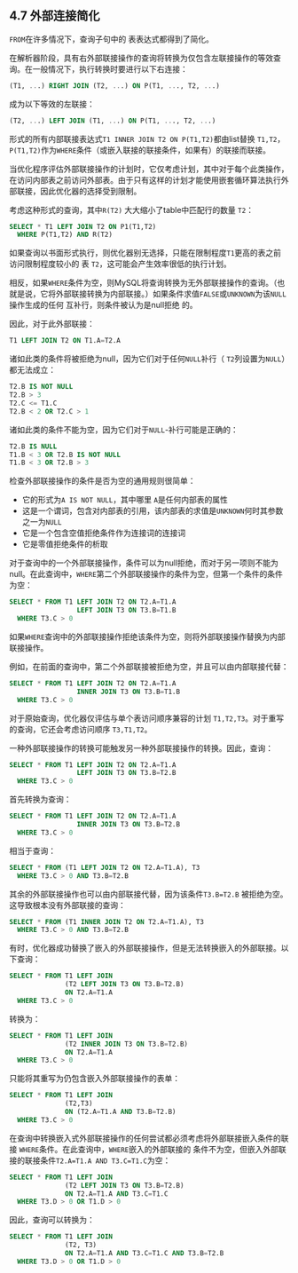 ## 4.7 外部连接简化
`FROM`在许多情况下，查询子句中的 表表达式都得到了简化。

在解析器阶段，具有右外部联接操作的查询将转换为仅包含左联接操作的等效查询。在一般情况下，执行转换时要进行以下右连接：

```sql
(T1, ...) RIGHT JOIN (T2, ...) ON P(T1, ..., T2, ...)
```

成为以下等效的左联接：

```sql
(T2, ...) LEFT JOIN (T1, ...) ON P(T1, ..., T2, ...)
```

形式的所有内部联接表达式`T1 INNER JOIN T2 ON P(T1,T2)`都由list替换 `T1,T2`，`P(T1,T2)`作为`WHERE`条件（或嵌入联接的联接条件，如果有）的联接而联接。

当优化程序评估外部联接操作的计划时，它仅考虑计划，其中对于每个此类操作，在访问内部表之前访问外部表。由于只有这样的计划才能使用嵌套循环算法执行外部联接，因此优化器的选择受到限制。

考虑这种形式的查询，其中`R(T2)` 大大缩小了table中匹配行的数量 `T2`：

```sql
SELECT * T1 LEFT JOIN T2 ON P1(T1,T2)
  WHERE P(T1,T2) AND R(T2)
```

如果查询以书面形式执行，则优化器别无选择，只能在限制程度`T1`更高的表之前访问限制程度较小的 表 `T2`，这可能会产生效率很低的执行计划。

相反，如果`WHERE`条件为空，则MySQL将查询转换为无外部联接操作的查询。（也就是说，它将外部联接转换为内部联接。）如果条件求值`FALSE`或`UNKNOWN`为该`NULL`操作生成的任何 互补行，则条件被认为是null拒绝 的。



因此，对于此外部联接：

```sql
T1 LEFT JOIN T2 ON T1.A=T2.A
```

诸如此类的条件将被拒绝为null，因为它们对于任何`NULL`补行（ `T2`列设置为`NULL`）都无法成立：

```sql
T2.B IS NOT NULL
T2.B > 3
T2.C <= T1.C
T2.B < 2 OR T2.C > 1
```

诸如此类的条件不能为空，因为它们对于`NULL`-补行可能是正确的：

```sql
T2.B IS NULL
T1.B < 3 OR T2.B IS NOT NULL
T1.B < 3 OR T2.B > 3
```

检查外部联接操作的条件是否为空的通用规则很简单：

- 它的形式为`A IS NOT NULL`，其中哪里 `A`是任何内部表的属性
- 这是一个谓词，包含对内部表的引用，该内部表的求值是`UNKNOWN`何时其参数之一为`NULL`
- 它是一个包含空值拒绝条件作为连接词的连接词
- 它是零值拒绝条件的析取

对于查询中的一个外部联接操作，条件可以为null拒绝，而对于另一项则不能为null。在此查询中，`WHERE`第二个外部联接操作的条件为空，但第一个条件的条件为空：

```sql
SELECT * FROM T1 LEFT JOIN T2 ON T2.A=T1.A
                 LEFT JOIN T3 ON T3.B=T1.B
  WHERE T3.C > 0
```

如果`WHERE`查询中的外部联接操作拒绝该条件为空，则将外部联接操作替换为内部联接操作。

例如，在前面的查询中，第二个外部联接被拒绝为空，并且可以由内部联接代替：

```sql
SELECT * FROM T1 LEFT JOIN T2 ON T2.A=T1.A
                 INNER JOIN T3 ON T3.B=T1.B
  WHERE T3.C > 0
```

对于原始查询，优化器仅评估与单个表访问顺序兼容的计划 `T1,T2,T3`。对于重写的查询，它还会考虑访问顺序 `T3,T1,T2`。

一种外部联接操作的转换可能触发另一种外部联接操作的转换。因此，查询：

```sql
SELECT * FROM T1 LEFT JOIN T2 ON T2.A=T1.A
                 LEFT JOIN T3 ON T3.B=T2.B
  WHERE T3.C > 0
```

首先转换为查询：

```sql
SELECT * FROM T1 LEFT JOIN T2 ON T2.A=T1.A
                 INNER JOIN T3 ON T3.B=T2.B
  WHERE T3.C > 0
```

相当于查询：

```sql
SELECT * FROM (T1 LEFT JOIN T2 ON T2.A=T1.A), T3
  WHERE T3.C > 0 AND T3.B=T2.B
```

其余的外部联接操作也可以由内部联接代替，因为该条件`T3.B=T2.B` 被拒绝为空。这导致根本没有外部联接的查询：

```sql
SELECT * FROM (T1 INNER JOIN T2 ON T2.A=T1.A), T3
  WHERE T3.C > 0 AND T3.B=T2.B
```

有时，优化器成功替换了嵌入的外部联接操作，但是无法转换嵌入的外部联接。以下查询：

```sql
SELECT * FROM T1 LEFT JOIN
              (T2 LEFT JOIN T3 ON T3.B=T2.B)
              ON T2.A=T1.A
  WHERE T3.C > 0
```

转换为：

```sql
SELECT * FROM T1 LEFT JOIN
              (T2 INNER JOIN T3 ON T3.B=T2.B)
              ON T2.A=T1.A
  WHERE T3.C > 0
```

只能将其重写为仍包含嵌入外部联接操作的表单：

```sql
SELECT * FROM T1 LEFT JOIN
              (T2,T3)
              ON (T2.A=T1.A AND T3.B=T2.B)
  WHERE T3.C > 0
```

在查询中转换嵌入式外部联接操作的任何尝试都必须考虑将外部联接嵌入条件的联接 `WHERE`条件。在此查询中，`WHERE`嵌入的外部联接的 条件不为空，但嵌入外部联接的联接条件`T2.A=T1.A AND T3.C=T1.C`为空：

```sql
SELECT * FROM T1 LEFT JOIN
              (T2 LEFT JOIN T3 ON T3.B=T2.B)
              ON T2.A=T1.A AND T3.C=T1.C
  WHERE T3.D > 0 OR T1.D > 0
```

因此，查询可以转换为：

```sql
SELECT * FROM T1 LEFT JOIN
              (T2, T3)
              ON T2.A=T1.A AND T3.C=T1.C AND T3.B=T2.B
  WHERE T3.D > 0 OR T1.D > 0
```